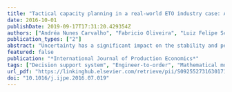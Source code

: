 ```yaml
---
title: "Tactical capacity planning in a real-world ETO industry case: A robust optimization approach"
date: 2016-10-01
publishDate: 2019-09-17T17:31:20.429354Z
authors: ["Andréa Nunes Carvalho", "Fabricio Oliveira", "Luiz Felipe Scavarda"]
publication_types: ["2"]
abstract: "Uncertainty has a significant impact on the stability and performance of engineering-to-order (ETO) production systems by affecting due date achievement, efficient resource allocation and the usage of nonregular working force. Proactive planning approaches consider information about uncertainty to protect the generated plans against future disruption. Likewise, this paper´s goal is to propose and apply a robust optimization model that addresses a tactical capacity planning problem by incorporating uncertainties regarding the duration of production processes. The model aims at solution robustness (or stability) and intends to enhance and support the decision-making process of a real-world ETO industrial setting. Monte Carlo simulation is employed to assess the simultaneous impact of multiple constraints on the robustness of the generated solutions. The computational results are adherent to the industry setting studied and show the effects of the conservatism level on the optimal values of the generated plans. To the best of our knowledge, this is the first robust optimization model for tactical capacity planning that explicitly addresses the ETO context."
featured: false
publication: "*International Journal of Production Economics*"
tags: ["Decision support system", "Engineer-to-order", "Mathematical modelling", "Uncertainty"]
url_pdf: "https://linkinghub.elsevier.com/retrieve/pii/S0925527316301712"
doi: "10.1016/j.ijpe.2016.07.019"
---
```



